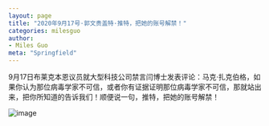 ```yaml
---
layout: page
title: "2020年9月17号·郭文贵盖特·推特，把她的账号解禁！"
categories: milesguo
author:
- Miles Guo
meta: "Springfield"
---
```


9月17日布莱克本恩议员就大型科技公司禁言闫博士发表评论：马克·扎克伯格，如果你认为那位病毒学家不可信，或者你有证据证明那位病毒学家不可信，那就站出来，把你所知道的告诉我们！顺便说一句，推特，把她的账号解禁！ 

![image](../../../../image/milesguo/2020_09_17_Miles_Guo_Getter_10.png)
